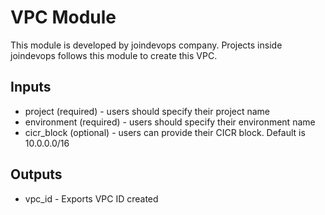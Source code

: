 # VPC Module
This module is developed by joindevops company. Projects inside joindevops follows this module to create this VPC.

## Inputs
* project (required) - users should specify their project name
* environment (required) - users should specify their environment name
* cicr_block (optional) - users can provide their CICR block. Default is 10.0.0.0/16

## Outputs
* vpc_id - Exports VPC ID created